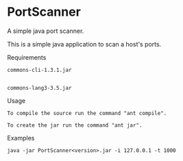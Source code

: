 # PortScanner
A simple java port scanner.

This is a simple java application to scan a host's ports.

Requirements

    commons-cli-1.3.1.jar


    commons-lang3-3.5.jar

Usage

    To compile the source run the command "ant compile".

    To create the jar run the command "ant jar".

Examples

    java -jar PortScanner<version>.jar -i 127.0.0.1 -t 1000
